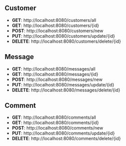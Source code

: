 ## Customer
- **GET**: http://localhost:8080/customers/all
- **GET**: http://localhost:8080/customers/{id}
- **POST**: http://localhost:8080/customers/new
- **PUT**: http://localhost:8080/customers/update/{id}
- **DELETE**: http://localhost:8080/customers/delete/{id}

## Message
- **GET**: http://localhost:8080/messages/all
- **GET**: http://localhost:8080/messages/{id}
- **POST**: http://localhost:8080/messages/new
- **PUT**: http://localhost:8080/messages/update/{id}
- **DELETE**: http://localhost:8080/messages/delete/{id}

## Comment
- **GET**: http://localhost:8080/comments/all
- **GET**: http://localhost:8080/comments/{id}
- **POST**: http://localhost:8080/comments/new
- **PUT**: http://localhost:8080/comments/update/{id}
- **DELETE**: http://localhost:8080/comments/delete/{id}
